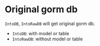 # Original gorm db

`IntoDB`, `IntoRawDB` will get original gorm db.

- `IntoDB`: with model or table
- `IntoRawDB`: without model or table

